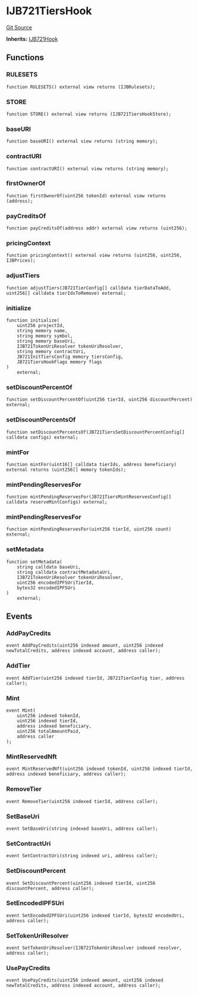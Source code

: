 # IJB721TiersHook
[Git Source](https://github.com/Bananapus/nana-721-hook/blob/e813fb5b7d17cd3d18023137d70a7b2f3911ad99/src/interfaces/IJB721TiersHook.sol)

**Inherits:**
[IJB721Hook](/docs/v4/api/721-hook/interfaces/IJB721Hook.sol/interface.IJB721Hook.md)


## Functions
### RULESETS


```solidity
function RULESETS() external view returns (IJBRulesets);
```

### STORE


```solidity
function STORE() external view returns (IJB721TiersHookStore);
```

### baseURI


```solidity
function baseURI() external view returns (string memory);
```

### contractURI


```solidity
function contractURI() external view returns (string memory);
```

### firstOwnerOf


```solidity
function firstOwnerOf(uint256 tokenId) external view returns (address);
```

### payCreditsOf


```solidity
function payCreditsOf(address addr) external view returns (uint256);
```

### pricingContext


```solidity
function pricingContext() external view returns (uint256, uint256, IJBPrices);
```

### adjustTiers


```solidity
function adjustTiers(JB721TierConfig[] calldata tierDataToAdd, uint256[] calldata tierIdsToRemove) external;
```

### initialize


```solidity
function initialize(
    uint256 projectId,
    string memory name,
    string memory symbol,
    string memory baseUri,
    IJB721TokenUriResolver tokenUriResolver,
    string memory contractUri,
    JB721InitTiersConfig memory tiersConfig,
    JB721TiersHookFlags memory flags
)
    external;
```

### setDiscountPercentOf


```solidity
function setDiscountPercentOf(uint256 tierId, uint256 discountPercent) external;
```

### setDiscountPercentsOf


```solidity
function setDiscountPercentsOf(JB721TiersSetDiscountPercentConfig[] calldata configs) external;
```

### mintFor


```solidity
function mintFor(uint16[] calldata tierIds, address beneficiary) external returns (uint256[] memory tokenIds);
```

### mintPendingReservesFor


```solidity
function mintPendingReservesFor(JB721TiersMintReservesConfig[] calldata reserveMintConfigs) external;
```

### mintPendingReservesFor


```solidity
function mintPendingReservesFor(uint256 tierId, uint256 count) external;
```

### setMetadata


```solidity
function setMetadata(
    string calldata baseUri,
    string calldata contractMetadataUri,
    IJB721TokenUriResolver tokenUriResolver,
    uint256 encodedIPFSUriTierId,
    bytes32 encodedIPFSUri
)
    external;
```

## Events
### AddPayCredits

```solidity
event AddPayCredits(uint256 indexed amount, uint256 indexed newTotalCredits, address indexed account, address caller);
```

### AddTier

```solidity
event AddTier(uint256 indexed tierId, JB721TierConfig tier, address caller);
```

### Mint

```solidity
event Mint(
    uint256 indexed tokenId,
    uint256 indexed tierId,
    address indexed beneficiary,
    uint256 totalAmountPaid,
    address caller
);
```

### MintReservedNft

```solidity
event MintReservedNft(uint256 indexed tokenId, uint256 indexed tierId, address indexed beneficiary, address caller);
```

### RemoveTier

```solidity
event RemoveTier(uint256 indexed tierId, address caller);
```

### SetBaseUri

```solidity
event SetBaseUri(string indexed baseUri, address caller);
```

### SetContractUri

```solidity
event SetContractUri(string indexed uri, address caller);
```

### SetDiscountPercent

```solidity
event SetDiscountPercent(uint256 indexed tierId, uint256 discountPercent, address caller);
```

### SetEncodedIPFSUri

```solidity
event SetEncodedIPFSUri(uint256 indexed tierId, bytes32 encodedUri, address caller);
```

### SetTokenUriResolver

```solidity
event SetTokenUriResolver(IJB721TokenUriResolver indexed resolver, address caller);
```

### UsePayCredits

```solidity
event UsePayCredits(uint256 indexed amount, uint256 indexed newTotalCredits, address indexed account, address caller);
```

